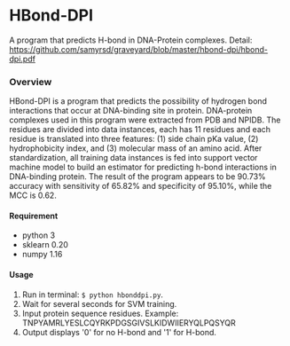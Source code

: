 # HBond-DPI
A program that predicts H-bond in DNA-Protein complexes.
Detail: https://github.com/samyrsd/graveyard/blob/master/hbond-dpi/hbond-dpi.pdf

### Overview
HBond-DPI is a program that predicts the possibility of hydrogen bond interactions that occur at DNA-binding site in protein. DNA-protein complexes used in this program were extracted from PDB and NPIDB. The residues are divided into data instances, each has 11 residues and each residue is translated into three features: (1) side chain pKa value, (2) hydrophobicity index, and (3) molecular mass of an amino acid. After standardization, all training data instances is fed into support vector machine model to build an estimator for predicting h-bond interactions in DNA-binding protein. The result of the program appears to be 90.73% accuracy with sensitivity of 65.82% and specificity of 95.10%, while the MCC is 0.62.

#### Requirement
* python 3
* sklearn 0.20
* numpy 1.16

#### Usage
  1.  Run in terminal: `$ python hbonddpi.py`. 
  2.  Wait for several seconds for SVM training.
  3.  Input protein sequence residues. Example: TNPYAMRLYESLCQYRKPDGSGIVSLKIDWIIERYQLPQSYQR
  4.  Output displays '0' for no H-bond and '1' for H-bond.
